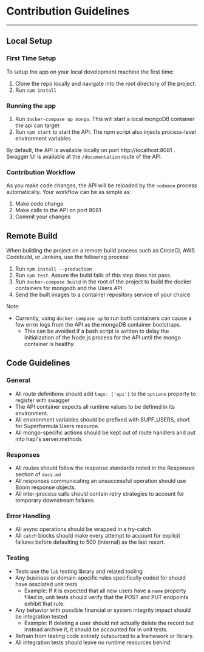 # Contribution Guidelines
---
## Local Setup

### First Time Setup
To setup the app on your local development machine the first time:

1. Clone the repo locally and navigate into the root directory of the project.
2. Run `npm install`

### Running the app

1. Run `docker-compose up mongo`. This will start a local mongoDB container the api can target 
2. Run `npm start` to start the API. The npm script also injects process-level environment variables

By default, the API is available locally on port http://localhost:8081 . 
Swagger UI is available at the `/documentation` route of the API.

### Contribution Workflow
As you make code changes, the API will be reloaded by the `nodemon` process automatically. Your workflow can be as simple as:

1. Make code change
2. Make calls to the API on port 8081
3. Commit your changes

## Remote Build

When building the project on a remote build process such as CircleCI, AWS Codebuild, or Jenkins, use the following process:

1. Run `npm install --production`
2. Run `npm test`. Assure the build fails of this step does not pass.
3. Run `docker-compose build` in the root of the project to build the docker containers for mongodb and the Users API
4. Send the built images to a container repository service of your choice 

Note:

- Currently, using `docker-compose up` to run both containers can cause a few error logs from the API as the mongoDB container bootstraps. 
    - This can be avoided if a bash script is written to delay the initialization of the Node.js process for the API until the mongo container is healthy.

## Code Guidelines

### General

- All route definitions should add `tags: ['api']` to the `options` property to register with swagger
- The API container expects all runtime values to be defined in its environment.
- All environment variables should be prefixed with SUPF_USERS, short for Superformula Users resource.
- All mongo-specific actions should be kept out of route handlers and put into hapi's server.methods 

### Responses

- All routes should follow the response standards noted in the Responses section of `docs.md` 
- All responses communicating an unsuccessful operation should use Boom response objects.
- All inter-process calls should contain retry strategies to account for temporary downstream failures

### Error Handling
- All async operations should be wrapped in a try-catch
- All `catch` blocks should make every attempt to account for explicit failures before defaulting to 500 (internal) as the last resort.

### Testing

- Tests use the `lab` testing library and related tooling
- Any business or domain-specific rules specifically coded for should have assciated unit tests
    - Example: If it is expected that all new users have a `name` property filled in, unit tests should verify that the POST and PUT endpoints exhibit that rule.
- Any behavior with possible financial or system integrity impact should be integration tested 
    - Example: If deleting a user should not actually delete the record but instead archive it, it should be accounted for in unit tests.
- Refrain from testing code entirely outsourced to a framework or library.
- All integration tests should leave no runtime resources behind